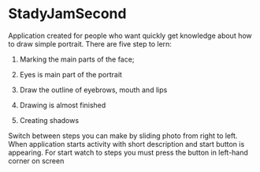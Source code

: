 # StadyJamSecond
Application created for people who want quickly get knowledge about how to draw simple portrait. There are five step to lern:

1. Marking the main parts of the face;

2. Eyes is main part of the portrait

3. Draw the outline of eyebrows, mouth and lips

4. Drawing is almost finished

5. Creating shadows

Switch between steps you can make by sliding photo from right to left.
When application starts activity with short description and start button is appearing. 
For start watch to steps you must press the button in left-hand corner on screen
